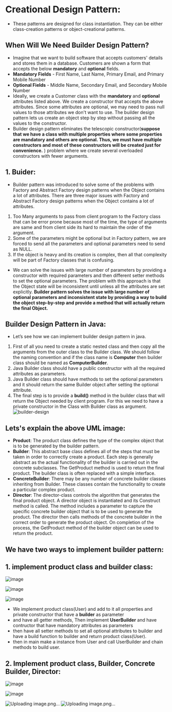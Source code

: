# Creational Design Pattern: 
- These patterns are designed for class instantiation. They can be either class-creation patterns or object-creational patterns.
## When Will We Need Builder Design Pattern?
- Imagine that we want to build software that accepts customers' details and stores them in a database. Customers are shown a form that accepts the below **mandatory** and **optional** fields.
- **Mandatory Fields** - First Name, Last Name, Primary Email, and Primary Mobile Number
- **Optional Fields** - Middle Name, Secondary Email, and Secondary Mobile Number
- Ideally, we create a Customer class with the **mandatory** and **optional** attributes listed above. We create a constructor that accepts the above attributes. Since some attributes are optional, we may need to pass null values to those attributes we don't want to use. The builder design pattern lets us create an object step by step without passing all the values to the constructor.
- Builder design pattern eliminates the telescopic constructor(**suppose that we have a class with multiple properties where some properties are mandatory and others are optional. Thus, we must have multiple constructors and most of these constructors will be created just for convenience.** ) problem where we create several overloaded constructors with fewer arguments.

## 1. Buider:
- Builder pattern was introduced to solve some of the problems with Factory and Abstract Factory design patterns when the Object contains a lot of attributes. There are three major issues with Factory and Abstract Factory design patterns when the Object contains a lot of attributes.
1. Too Many arguments to pass from client program to the Factory class that can be error prone because most of the time, the type of arguments are same and from client side its hard to maintain the order of the argument.
2. Some of the parameters might be optional but in Factory pattern, we are forced to send all the parameters and optional parameters need to send as NULL.
3. If the object is heavy and its creation is complex, then all that complexity will be part of Factory classes that is confusing.

- We can solve the issues with large number of parameters by providing a constructor with required parameters and then different setter methods to set the optional parameters. The problem with this approach is that the Object state will be inconsistent until unless all the attributes are set explicitly. **Builder pattern solves the issue with large number of optional parameters and inconsistent state by providing a way to build the object step-by-step and provide a method that will actually return the final Object.**

## Builder Design Pattern in Java:
- Let’s see how we can implement builder design pattern in java.
1. First of all you need to create a static nested class and then copy all the arguments from the outer class to the Builder class. We should follow the naming convention and if the class name is **Computer** then builder class should be named as **ComputerBuilder**.
2. Java Builder class should have a public constructor with all the required attributes as parameters.
3. Java Builder class should have methods to set the optional parameters and it should return the same Builder object after setting the optional attribute.
4. The final step is to provide a **build()** method in the builder class that will return the Object needed by client program. For this we need to have a private constructor in the Class with Builder class as argument.
![builder-design](https://github.com/NourhanSaeed707/Design-pattern/assets/64387352/271be5e0-99d2-49e0-a6df-07c6833fbd48)

## Lets's explain the above UML image:
- **Product**: The product class defines the type of the complex object that is to be generated by the builder pattern.
- **Builder**: This abstract base class defines all of the steps that must be taken in order to correctly create a product. Each step is generally abstract as the actual functionality of the builder is carried out in the concrete subclasses. The GetProduct method is used to return the final product. The builder class is often replaced with a simple interface.
- **ConcreteBuilder**: There may be any number of concrete builder classes inheriting from Builder. These classes contain the functionality to create a particular complex product.
- **Director**: The director-class controls the algorithm that generates the final product object. A director object is instantiated and its Construct method is called. The method includes a parameter to capture the specific concrete builder object that is to be used to generate the product. The director then calls methods of the concrete builder in the correct order to generate the product object. On completion of the process, the GetProduct method of the builder object can be used to return the product.

## We have two ways to implement builder pattern:
## 1. implement product class and builder class:
![image](https://github.com/NourhanSaeed707/Design-pattern/assets/64387352/0ed0bd44-71bf-4f83-87a0-e2d21781ba55)

![image](https://github.com/NourhanSaeed707/Design-pattern/assets/64387352/441ac773-0b4e-46c0-af3e-b0a907e6ead0)

![image](https://github.com/NourhanSaeed707/Design-pattern/assets/64387352/edb9537e-6155-4e36-ae46-7bbd7e552c63)


- We implement product class(User) and add to it all properties and private constructor that have a **builder** as parameter
- and have all getter methods, Then implement **UserBuilder** and have contructor that have mandatory attributes as parameters
- then have all setter methods to set all optional attributes to builder and have a build function to builder and return product class(User).
- then in main make a instance from User and call UserBuilder and chain methods to build user.

## 2. Implement product class, Builder, Concrete Builder, Director:
![image](https://github.com/NourhanSaeed707/Design-pattern/assets/64387352/e540f1b7-e254-49c6-86c1-363c8bd1f174)

![image](https://github.com/NourhanSaeed707/Design-pattern/assets/64387352/a928700a-a69d-41cf-aa65-d4672f2f09e1)

![Uploading image.png…]()
![Uploading image.png…]()









